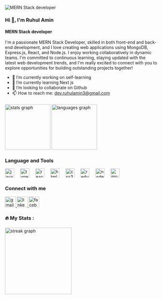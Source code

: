![MERN Stack developer](https://media.licdn.com/dms/image/D5616AQEsxIt5ASQ6ow/profile-displaybackgroundimage-shrink_350_1400/0/1694443612342?e=1700697600&v=beta&t=Cd9uHZoiUKTuvqEO7Po4k_6G2LH9TQaUHbNxtoJye-4)

### Hi 👋, I'm Ruhul Amin
#### MERN Stack developer

I'm a passionate MERN Stack Developer, skilled in both front-end and back-end development, and I love creating web applications using MongoDB, Express.js, React, and Node.js. I enjoy working collaboratively in dynamic teams. I'm committed to continuous learning, staying updated with the latest web development trends, and I'm really excited to connect with you to explore opportunities for building outstanding projects together!

- 🔭 I’m currently working on self-learning 
- 🌱 I’m currently learning Next js 
- 👯 I’m looking to collaborate on Github 
- 📫 How to reach me: dev.ruhulamin3@gmail.com 

###

### 

<div align="left">
 <img src="https://github-readme-stats-git-masterrstaa-rickstaa.vercel.app/api?username=RuhulAmin3&hide_title=false&hide_rank=false&show_icons=true&include_all_commits=true&count_private=true&disable_animations=false&theme=dracula&locale=en&hide_border=false" height="150" alt="stats graph"  />
<img src="https://github-readme-stats.vercel.app/api/top-langs?username=RuhulAmin3&locale=en&hide_title=false&layout=compact&card_width=320&langs_count=5&theme=dracula&hide_border=false" height="150" alt="languages graph" />
</div>

### Language and Tools

<div align="left">
  <img src="https://cdn.jsdelivr.net/gh/devicons/devicon/icons/javascript/javascript-original.svg" height="30" alt="javascript logo"  />
  <img width="12" />
  <img src="https://cdn.jsdelivr.net/gh/devicons/devicon/icons/typescript/typescript-original.svg" height="30" alt="typescript logo"  />
  <img width="12" />
  <img src="https://cdn.jsdelivr.net/gh/devicons/devicon/icons/react/react-original.svg" height="30" alt="react logo"  />
  <img width="12" />
  <img src="https://cdn.jsdelivr.net/gh/devicons/devicon/icons/html5/html5-original.svg" height="30" alt="html5 logo"  />
  <img width="12" />
  <img src="https://cdn.jsdelivr.net/gh/devicons/devicon/icons/css3/css3-original.svg" height="30" alt="css3 logo"  />
  <img width="12" />
  <img src="https://cdn.jsdelivr.net/gh/devicons/devicon/icons/redux/redux-original.svg" height="30" alt="redux logo"  />
  <img width="12" />
  <img src="https://cdn.jsdelivr.net/gh/devicons/devicon/icons/nodejs/nodejs-original.svg" height="30" alt="nodejs logo"  />
  <img width="12" />
  <img src="https://cdn.jsdelivr.net/gh/devicons/devicon/icons/mongodb/mongodb-original.svg" height="30" alt="mongodb logo"  />
</div>

### Connect with me

<div align="left">
  <a href="dev.ruhulamin3@gmail.com" target="_blank">
    <img src="https://img.shields.io/static/v1?message=Gmail&logo=gmail&label=&color=D14836&logoColor=white&labelColor=&style=for-the-badge" height="35" alt="gmail logo"  />
  </a>
  <a href="https://www.linkedin.com/in/md-ruhul-amin-dev/" target="_blank">
    <img src="https://img.shields.io/static/v1?message=LinkedIn&logo=linkedin&label=&color=0077B5&logoColor=white&labelColor=&style=for-the-badge" height="35" alt="linkedin logo"  />
  </a>
  <a href="https://www.facebook.com/devruhulamin3/" target="_blank">
    <img src="https://img.shields.io/static/v1?message=Facebook&logo=facebook&label=&color=1877F2&logoColor=white&labelColor=&style=for-the-badge" height="35" alt="facebook logo"  />
  </a>
</div>

###

<h3 align="left">🔥 My Stats :</h3>

###

<div align="left">
<img src="https://streak-stats.demolab.com?user=RuhulAmin3&locale=en&mode=daily&theme=dark&hide_border=false&border_radius=5&order=3" height="220" alt="streak graph" />
</div>

###

